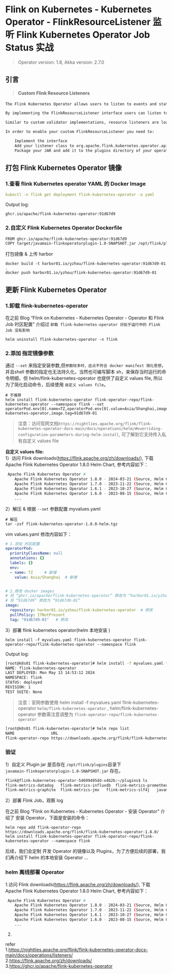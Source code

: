 # Flink on Kubernetes - Kubernetes Operator - FlinkResourceListener 监听 Flink Kubernetes Operator Job Status 实战                     

>Operator version: 1.8, Akka version: 2.7.0  

## 引言         

> #### Custom Flink Resource Listeners          
```bash
The Flink Kubernetes Operator allows users to listen to events and status updates triggered for the Flink Resources managed by the operator. This feature enables tighter integration with the user’s own data platform.

By implementing the FlinkResourceListener interface users can listen to both events and status updates per resource type (FlinkDeployment / FlinkSessionJob). These methods will be called after the respective events have been triggered by the system. Using the context provided on each listener method users can also get access to the related Flink resource and the KubernetesClient itself in order to trigger any further events etc on demand.

Similar to custom validator implementations, resource listeners are loaded via the Flink Plugins mechanism.

In order to enable your custom FlinkResourceListener you need to:

    Implement the interface
    Add your listener class to org.apache.flink.kubernetes.operator.api.listener.FlinkResourceListener in META-INF/services
    Package your JAR and add it to the plugins directory of your operator image (/opt/flink/plugins)
```

## 打包 Flink Kubernetes Operator 镜像             

### 1.查看 flink Kubernetes operator YAML 的 Docker Image       
```yaml   
kubectl -n flink get deployment flink-kubernetes-operator -o yaml   
```

Output log:     
```
ghcr.io/apache/flink-kubernetes-operator:91d67d9        
```

### 2.自定义 Flink Kubernetes Operator Dockerfile               
```bash
FROM ghcr.io/apache/flink-kubernetes-operator:91d67d9
COPY target/javamain-flinkoperatorplugin-1.0-SNAPSHOT.jar /opt/flink/plugins/javamain-flinkoperatorplugin-1.0-SNAPSHOT.jar      
```

打包镜像 & 上传 harbor 
```shell
docker build -t harbor01.io/yzhou/flink-kubernetes-operator:91d67d9-01 .
docker push harbor01.io/yzhou/flink-kubernetes-operator:91d67d9-01       
```

## 更新 Flink Kubernetes Operator              

### 1.卸载 flink-kubernetes-operator        
在之前 Blog “Flink on Kubernetes - Kubernetes Operator - Operator 和 Flink Job 时区配置” 介绍过 `卸载 flink-kubernetes-operator 对处于运行中的 Flink Job 没有影响`  

```shell
helm uninstall flink-kubernetes-operator -n flink       
```

### 2.添加 指定镜像参数  
通过 `--set` 来指定安装参数,但`参数较多时，这点不符合 docker manifest 简化思想`，并且shell 参数的指定也无法持久化，当然也可编写脚本 sh，来保存当时运行的命令明细，但 helm/flink-kubernetes-operator 也提供了自定义 values file, 所以为了简化启动命令，后续使用 `自定义 values file`。       
```shell 
# 不推荐 
helm install flink-kubernetes-operator flink-operator-repo/flink-kubernetes-operator --namespace flink --set operatorPod.env[0].name=TZ,operatorPod.env[0].value=Asia/Shanghai,image.repository=harbor01.io/yzhou/flink-kubernetes-operator,image.tag=91d67d9-01  
``` 

>注意：访问官网文档`https://nightlies.apache.org/flink/flink-kubernetes-operator-docs-main/docs/operations/helm/#overriding-configuration-parameters-during-helm-install`, 可了解到它支持传入私有自定义 values file         

**自定义 values file:**         
1）访问 Flink downloads(https://flink.apache.org/zh/downloads/), 下载 Apache Flink Kubernetes Operator 1.8.0 Helm Chart, 参考内容如下：           
```bash
 Apache Flink Kubernetes Operator #
    Apache Flink Kubernetes Operator 1.8.0 - 2024-03-21 (Source, Helm Chart)
    Apache Flink Kubernetes Operator 1.7.0 - 2023-11-22 (Source, Helm Chart)
    Apache Flink Kubernetes Operator 1.6.1 - 2023-10-27 (Source, Helm Chart)
    Apache Flink Kubernetes Operator 1.6.0 - 2023-08-15 (Source, Helm Chart)
    ...     
```     

2）解压 & 根据 `--set` 参数配置 myvalues.yaml  
```shell
# 解压   
tar -zxf flink-kubernetes-operator-1.8.0-helm.tgz    
```

vim values.yaml 修改内容如下：            
```yaml
# 1.添加 时区配置   
operatorPod:
  priorityClassName: null
  annotations: {}
  labels: {}
  env:
  - name: TZ     # 新增
    value: Asia/Shanghai  # 新增     


# 2.修改 docker images
# 将 “ghcr.io/apache/flink-kubernetes-operator” 修改为 “harbor01.io/yzhou/flink-kubernetes-operator”        
# 将 “91d67d9” 修改为 “91d67d9-01”      
image:
  repository: harbor01.io/yzhou/flink-kubernetes-operator  # 修改 
  pullPolicy: IfNotPresent
  tag: "91d67d9-01"   # 修改
```

3）部署 flink kubernetes operator(helm 本地安装 )   
```shell
helm install -f myvalues.yaml flink-kubernetes-operator flink-operator-repo/flink-kubernetes-operator --namespace flink                 
``` 
Output log:     
```bash
[root@k8s01 flink-kubernetes-operator]# helm install -f myvalues.yaml flink-kubernetes-operator flink-operator-repo/flink-kubernetes-operator --namespace flink 
NAME: flink-kubernetes-operator
LAST DEPLOYED: Mon May 13 14:53:12 2024
NAMESPACE: flink
STATUS: deployed
REVISION: 1
TEST SUITE: None
```

>注意：官网参数使用 helm install -f myvalues.yaml flink-kubernetes-operator `helm/flink-kubernetes-operator` , helm/flink-kubernetes-operator 参数需注意调整为 `flink-operator-repo/flink-kubernetes-operator`    
```bash
[root@k8s01 flink-kubernetes-operator]# helm repo list
NAME               	URL                                                                
flink-operator-repo	https://downloads.apache.org/flink/flink-kubernetes-operator-1.8.0/
```

### 验证  
1）自定义 Plugin jar 是否存在 `/opt/flink/plugins`目录下  
`javamain-flinkoperatorplugin-1.0-SNAPSHOT.jar` 存在。            
```bash
flink@flink-kubernetes-operator-5d699495dd-x4b2b:~/plugins$ ls
flink-metrics-datadog	flink-metrics-influxdb	flink-metrics-prometheus  flink-metrics-statsd
flink-metrics-graphite	flink-metrics-jmx	flink-metrics-slf4j	  javamain-flinkoperatorplugin-1.0-SNAPSHOT.jar
```

2）部署 Flink Job，观察 log




























在之前 Blog “Flink on Kubernetes - Kubernetes Operator - 安装 Operator” 介绍了 安装 Operator，下面是安装的命令：    
```shell
helm repo add flink-operator-repo https://downloads.apache.org/flink/flink-kubernetes-operator-1.8.0/
helm install flink-kubernetes-operator flink-operator-repo/flink-kubernetes-operator --namespace flink 
```

后续，我们会定制 开发 Operator 的镜像以及 Plugins，为了方便后续的部署，我们再介绍下 helm 的本地安装 Operator ...        

### helm 离线部署 Operator          

1.访问 Flink downloads(https://flink.apache.org/zh/downloads/), 下载 Apache Flink Kubernetes Operator 1.8.0 Helm Chart, 参考内容如下：           
```bash
 Apache Flink Kubernetes Operator #
    Apache Flink Kubernetes Operator 1.8.0 - 2024-03-21 (Source, Helm Chart)
    Apache Flink Kubernetes Operator 1.7.0 - 2023-11-22 (Source, Helm Chart)
    Apache Flink Kubernetes Operator 1.6.1 - 2023-10-27 (Source, Helm Chart)
    Apache Flink Kubernetes Operator 1.6.0 - 2023-08-15 (Source, Helm Chart)
    ...     
```

2.















refer            
1.https://nightlies.apache.org/flink/flink-kubernetes-operator-docs-main/docs/operations/listeners/     
2.https://flink.apache.org/zh/downloads/        
3.https://ghcr.io/apache/flink-kubernetes-operator      



